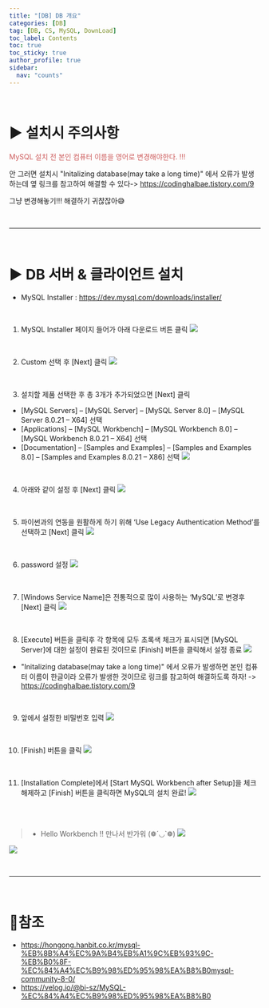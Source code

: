 ```yaml
---
title: "[DB] DB 개요"
categories: [DB]
tag: [DB, CS, MySQL, DownLoad]
toc_label: Contents
toc: true
toc_sticky: true
author_profile: true
sidebar:
  nav: "counts"
---
```


<br>

# ▶ 설치시 주의사항

<span style="color:indianred">MySQL 설치 전 본인 컴퓨터 이름을 영어로 변경해야한다. !!!</span>

안 그러면 설치시 "Initalizing database(may take a long time)" 에서 오류가 발생하는데
옆 링크를 참고하여 해결할 수 있다-> https://codinghalbae.tistory.com/9

그냥 변경해놓기!!! 해결하기 귀찮잖아😅

<br>

---

<br>

# ▶ DB 서버 & 클라이언트 설치

- MySQL Installer : https://dev.mysql.com/downloads/installer/

<br>

1. MySQL Installer 페이지 들어가 아래 다운로드 버튼 클릭
   ![](https://velog.velcdn.com/images/sieunpark/post/c116557d-9d2c-4ad6-9568-6f176a23584d/image.png)

<br>

2. Custom 선택 후 [Next] 클릭
   ![](https://velog.velcdn.com/images/sieunpark/post/0c905ca1-418e-4284-a717-157cf80be4cb/image.png)

<br>

3. 설치할 제품 선택한 후 총 3개가 추가되었으면 [Next] 클릭

- [MySQL Servers] – [MySQL Server] – [MySQL Server 8.0] – [MySQL Server 8.0.21 – X64] 선택
- [Applications] – [MySQL Workbench] – [MySQL Workbench 8.0] – [MySQL Workbench 8.0.21 – X64] 선택
- [Documentation] – [Samples and Examples] – [Samples and Examples 8.0] – [Samples and Examples 8.0.21 – X86] 선택
  ![](https://velog.velcdn.com/images/sieunpark/post/e96caa06-5cc2-4879-b5e4-400324f7d5ce/image.png)

<br>

4. 아래와 같이 설정 후 [Next] 클릭
   ![](https://velog.velcdn.com/images/sieunpark/post/fe56fb9c-4c3b-4837-b302-75df27ca3ff9/image.png)

<br>

5. 파이썬과의 연동을 원활하게 하기 위해 ‘Use Legacy Authentication Method’를 선택하고 [Next] 클릭
   ![](https://velog.velcdn.com/images/sieunpark/post/b633ecd3-2ac5-4e6d-80bd-eea76b700437/image.png)

<br>

6. password 설정
   ![](https://velog.velcdn.com/images/sieunpark/post/f8f9f790-a798-478c-818f-074d62716f0f/image.png)

<br>

7. [Windows Service Name]은 전통적으로 많이 사용하는 ‘MySQL’로 변경후 [Next] 클릭
   ![](https://velog.velcdn.com/images/sieunpark/post/b1b9e80a-2b47-4b81-8f69-b334234af9cc/image.png)

<br>

8. [Execute] 버튼을 클릭후 각 항목에 모두 초록색 체크가 표시되면 [MySQL Server]에 대한 설정이 완료된 것이므로 [Finish] 버튼을 클릭해서 설정 종료
   ![](https://velog.velcdn.com/images/sieunpark/post/f7cf46c3-9ca1-45f9-af10-c05d6f2e95e7/image.png)

- "Initalizing database(may take a long time)" 에서 오류가 발생하면 본인 컴퓨터 이름이 한글이라 오류가 발생한 것이므로 링크를 참고하여 해결하도록 하자! -> https://codinghalbae.tistory.com/9

<br>

9. 앞에서 설정한 비밀번호 입력
   ![](https://velog.velcdn.com/images/sieunpark/post/214dab56-ded0-4e44-a68d-d457e5299d87/image.png)

<br>

10. [Finish] 버튼을 클릭
    ![](https://velog.velcdn.com/images/sieunpark/post/9db9e5c1-2bf0-42cb-aff7-c9b471326f9d/image.png)

<br>

11. [Installation Complete]에서 [Start MySQL Workbench after Setup]을 체크 해제하고
    [Finish] 버튼을 클릭하면 MySQL의 설치 완료!
    ![](https://velog.velcdn.com/images/sieunpark/post/a7d1c65b-c54e-4192-8d1e-c21d1e5a1fe6/image.png)

<br><br>

> - Hello Workbench !! 만나서 반가워 (❁´◡`❁)
>   ![](https://velog.velcdn.com/images/sieunpark/post/24b1a398-6869-4017-be8f-59a2cb349277/image.png)

![](https://velog.velcdn.com/images/sieunpark/post/10b3047e-096f-45c8-aca2-4cbc3ee95630/image.png)

<br>

---

<br>

# 📎참조

- https://hongong.hanbit.co.kr/mysql-%EB%8B%A4%EC%9A%B4%EB%A1%9C%EB%93%9C-%EB%B0%8F-%EC%84%A4%EC%B9%98%ED%95%98%EA%B8%B0mysql-community-8-0/
- https://velog.io/@bi-sz/MySQL-%EC%84%A4%EC%B9%98%ED%95%98%EA%B8%B0
